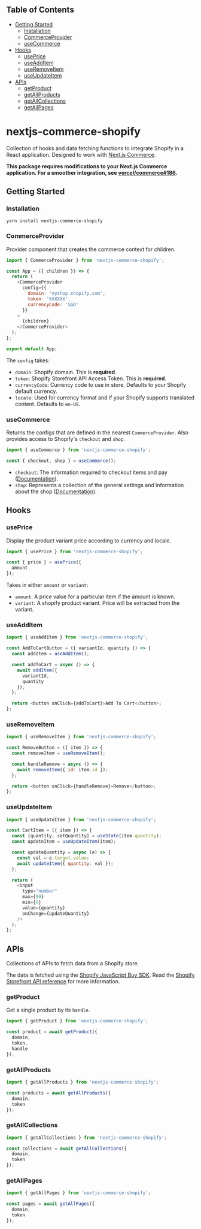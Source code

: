 ## Table of Contents

- [Getting Started](#getting-started)
  - [Installation](#installation)
  - [CommerceProvider](#commerceprovider)
  - [useCommerce](#usecommerce)
- [Hooks](#hooks)
  - [usePrice](#useprice)
  - [useAddItem](#useadditem)
  - [useRemoveItem](#useremoveitem)
  - [useUpdateItem](#useupdateitem)
- [APIs](#apis)
  - [getProduct](#getproduct)
  - [getAllProducts](#getallproducts)
  - [getAllCollections](#getallcollections)
  - [getAllPages](#getallpages)

# nextjs-commerce-shopify

Collection of hooks and data fetching functions to integrate Shopify in a React application. Designed to work with [Next.js Commerce](https://demo.vercel.store/).

**This package requires modifications to your Next.js Commerce application. For a smoother integration, see [vercel/commerce#186](https://github.com/vercel/commerce/pull/186).**

## Getting Started

### Installation

```
yarn install nextjs-commerce-shopify
```

### CommerceProvider

Provider component that creates the commerce context for children.

```js
import { CommerceProvider } from 'nextjs-commerce-shopify';

const App = ({ children }) => {
  return (
    <CommerceProvider
      config={{
        domain: 'myshop.shopify.com',
        token: 'XXXXXX',
        currencyCode: 'SGD'
      }}
    >
      {children}
    </CommerceProvider>
  );
};

export default App;
```

The `config` takes:

- `domain`: Shopify domain. This is **required**.
- `token`: Shopify Storefront API Access Token. This is **required**.
- `currencyCode`: Currency code to use in store. Defaults to your Shopify default currency.
- `locale`: Used for currency format and if your Shopify supports translated content. Defaults to `en-US`.

### useCommerce

Returns the configs that are defined in the nearest `CommerceProvider`. Also provides access to Shopify's `checkout` and `shop`.

```js
import { useCommerce } from 'nextjs-commerce-shopify';

const { checkout, shop } = useCommerce();
```

- `checkout`: The information required to checkout items and pay ([Documentation](https://shopify.dev/docs/storefront-api/reference/checkouts/checkout)).
- `shop`: Represents a collection of the general settings and information about the shop ([Documentation](https://shopify.dev/docs/storefront-api/reference/online-store/shop/index)).

## Hooks

### usePrice

Display the product variant price according to currency and locale.

```js
import { usePrice } from 'nextjs-commerce-shopify';

const { price } = usePrice({
  amount
});
```

Takes in either `amount` or `variant`:

- `amount`: A price value for a particular item if the amount is known.
- `variant`: A shopify product variant. Price will be extracted from the variant.

### useAddItem

```js
import { useAddItem } from 'nextjs-commerce-shopify';

const AddToCartButton = ({ variantId, quantity }) => {
  const addItem = useAddItem();

  const addToCart = async () => {
    await addItem({
      variantId,
      quantity
    });
  };

  return <button onClick={addToCart}>Add To Cart</button>;
};
```

### useRemoveItem

```js
import { useRemoveItem } from 'nextjs-commerce-shopify';

const RemoveButton = ({ item }) => {
  const removeItem = useRemoveItem();

  const handleRemove = async () => {
    await removeItem({ id: item.id });
  };

  return <button onClick={handleRemove}>Remove</button>;
};
```

### useUpdateItem

```js
import { useUpdateItem } from 'nextjs-commerce-shopify';

const CartItem = ({ item }) => {
  const [quantity, setQuantity] = useState(item.quantity);
  const updateItem = useUpdateItem(item);

  const updateQuantity = async (e) => {
    const val = e.target.value;
    await updateItem({ quantity: val });
  };

  return (
    <input
      type="number"
      max={99}
      min={0}
      value={quantity}
      onChange={updateQuantity}
    />
  );
};
```

## APIs

Collections of APIs to fetch data from a Shopify store.

The data is fetched using the [Shopify JavaScript Buy SDK](https://github.com/Shopify/js-buy-sdk#readme). Read the [Shopify Storefront API reference](https://shopify.dev/docs/storefront-api/reference) for more information.

### getProduct

Get a single product by its `handle`.

```js
import { getProduct } from 'nextjs-commerce-shopify';

const product = await getProduct({
  domain,
  token,
  handle
});
```

### getAllProducts

```js
import { getAllProducts } from 'nextjs-commerce-shopify';

const products = await getAllProducts({
  domain,
  token
});
```

### getAllCollections

```js
import { getAllCollections } from 'nextjs-commerce-shopify';

const collections = await getAllCollections({
  domain,
  token
});
```

### getAllPages

```js
import { getAllPages } from 'nextjs-commerce-shopify';

const pages = await getAllPages({
  domain,
  token
});
```
